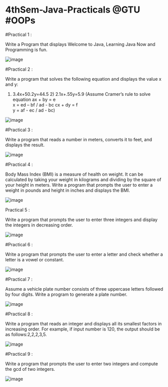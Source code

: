 # 4thSem-Java-Practicals @GTU #OOPs

#Practical 1 : 

Write a Program that displays Welcome to Java, Learning Java Now and Programming is fun.

![image](https://user-images.githubusercontent.com/81670997/168249847-c7329da6-65a8-4659-94c3-e643257c885e.png)

#Practical 2 : 

Write a program that solves the following equation and displays the value x and y: 
1) 3.4x+50.2y=44.5 2) 2.1x+.55y=5.9 (Assume Cramer’s rule to solve equation 
ax + by = e                                      
x = ed – bf / ad - bc 
cx + dy = f                                      
y = af - ec / ad - bc)

![image](https://user-images.githubusercontent.com/81670997/168250309-6fc8405b-8fd0-4988-87b7-1e672a7580ab.png)


#Practical 3 :

Write a program that reads a number in meters, converts it to feet, and displays the result.

![image](https://user-images.githubusercontent.com/81670997/168250733-a8430178-d2b8-443e-a7ad-916c721631e5.png)

#Practical 4 : 

Body Mass Index (BMI) is a measure of health on weight. It can be calculated by taking your weight in kilograms and dividing by the square of your height in meters. Write a program that prompts the user to enter a weight in pounds and height in inches and displays the BMI.

![image](https://user-images.githubusercontent.com/81670997/168461038-4523d85c-9f09-40ca-b18b-e7fcf7d634bc.png)

Practical 5 : 

Write a program that prompts the user to enter three integers and display the integers in decreasing order.

![image](https://user-images.githubusercontent.com/81670997/168461129-e6437a70-8587-4be5-b4be-cf92d14bb6b9.png)

#Practical 6 : 

Write a program that prompts the user to enter a letter and check whether a letter is a vowel or constant.

![image](https://user-images.githubusercontent.com/81670997/168738028-ce0a982e-fda0-4d89-bea9-3b21bcb7320f.png)

#Practical 7 : 

Assume a vehicle plate number consists of three uppercase letters followed by four digits. Write a program to generate a plate number.

![image](https://user-images.githubusercontent.com/81670997/170633807-12b23aa7-72cf-4850-b484-92ef60f9b09a.png)

#Practical 8 :

Write a program that reads an integer and displays all its smallest factors in increasing order. For example, if input number is 120, the output should be as follows:2,2,2,3,5.

![image](https://user-images.githubusercontent.com/81670997/170633946-3a80cf3a-907b-48a0-bfc5-a8adcae1f9df.png)

#Practical 9 :

Write a program that prompts the user to enter two integers and compute the gcd of two integers.

![image](https://user-images.githubusercontent.com/81670997/170850612-7c2c81ea-4b42-45e6-bcdf-eb9a676c0fb4.png)













